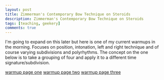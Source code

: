 ```yaml
---
layout: post
title: Zimmerman's Contemporary Bow Technique on Steroids
description: Zimmerman's Contemporary Bow Technique on Steroids
tags: [teaching, geekery]
comments: true
---
```

I'm going to expand on this later but here is one of my current warmups in the morning. Focuses on position, intonation, left and right technique and of course varying subdivisions and polyrhythms. The concept on the one below is to take a grouping of four and apply it to a different time signature/subdivision.

[warmup page one](/images/warmup_Page_1.png)
[warmup page two](/images/warmup_Page_2.png)
[warmup page three](/images/warmup_Page_3.png)
